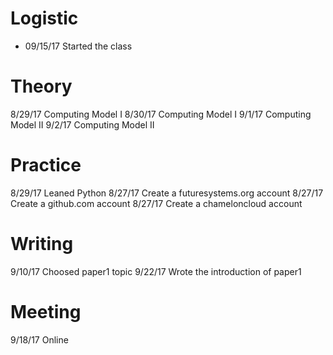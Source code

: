 # Logistic

* 09/15/17 Started the class

# Theory
8/29/17 Computing Model I
8/30/17 Computing Model I
9/1/17 Computing Model II
9/2/17  Computing Model II


# Practice
8/29/17 Leaned Python
8/27/17 Create a futuresystems.org account
8/27/17 Create a github.com account
8/27/17 Create a chameloncloud account

# Writing
9/10/17 Choosed paper1 topic
9/22/17 Wrote the introduction of paper1

# Meeting
9/18/17 Online
